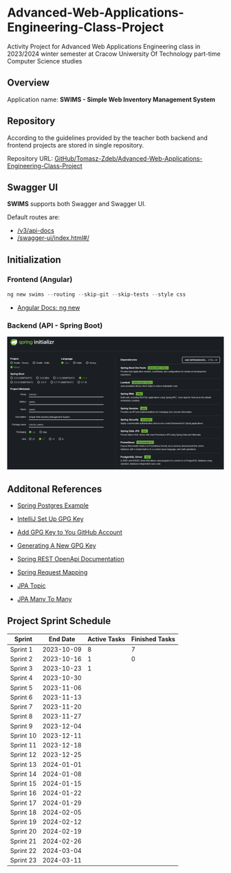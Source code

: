 # Advanced-Web-Applications-Engineering-Class-Project

Activity Project for Advanced Web Applications Engineering class in 2023/2024 winter semester at Cracow Uniwersity Of Technology part-time Computer Science studies

## Overview

Application name: **SWIMS - Simple Web Inventory Management System**

## Repository

According to the guidelines provided by the teacher both backend and frontend projects are stored in single repository.

Repository URL: [GitHub/Tomasz-Zdeb/Advanced-Web-Applications-Engineering-Class-Project](https://github.com/Tomasz-Zdeb/Advanced-Web-Applications-Engineering-Class-Project)

## Swagger UI

**SWIMS** supports both Swagger and Swagger UI.

Default routes are:

- [/v3/api-docs](http://localhost:8080/v3/api-docs)
- [/swagger-ui/index.html#/](http://localhost:8080/swagger-ui/index.html#/)



## Initialization

### Frontend (Angular)

```powershell
ng new swims --routing --skip-git --skip-tests --style css
```

* [Angular Docs: ng new](https://angular.io/cli/new)

### Backend (API - Spring Boot)

![Screenshot from Spring Initializr showing my settings used to initialize my Spring Boot application](./Resources/spring_project_initialization.png)

## Additonal References

* [Spring Postgres Example](https://www.bezkoder.com/spring-boot-postgresql-example/)

* [IntelliJ Set Up GPG Key](https://www.jetbrains.com/help/idea/2022.3/set-up-GPG-commit-signing.html#configure-the-environment)

* [Add GPG Key to You GitHub Account](https://docs.github.com/en/authentication/managing-commit-signature-verification/adding-a-gpg-key-to-your-github-account)

* [Generating A New GPG Key](https://docs.github.com/en/authentication/managing-commit-signature-verification/generating-a-new-gpg-key)

* [Spring REST OpenApi Documentation](https://www.baeldung.com/spring-rest-openapi-documentation)

* [Spring Request Mapping](https://docs.spring.io/spring-framework/reference/web/webmvc/mvc-controller/ann-requestmapping.html)

* [JPA Topic](https://www.baeldung.com/category/persistence/jpa)

* [JPA Many To Many](https://www.baeldung.com/jpa-many-to-many)



## Project Sprint Schedule

<center>

| Sprint    | End Date   | Active Tasks | Finished Tasks
|-----------|------------|--------------|---------------
| Sprint 1  | 2023-10-09 | 8            |7
| Sprint 2  | 2023-10-16 | 1            |0
| Sprint 3  | 2023-10-23 | 1            |
| Sprint 4  | 2023-10-30 |
| Sprint 5  | 2023-11-06 |
| Sprint 6  | 2023-11-13 |
| Sprint 7  | 2023-11-20 |
| Sprint 8  | 2023-11-27 |
| Sprint 9  | 2023-12-04 |
| Sprint 10 | 2023-12-11 |
| Sprint 11 | 2023-12-18 |
| Sprint 12 | 2023-12-25 |
| Sprint 13 | 2024-01-01 |
| Sprint 14 | 2024-01-08 |
| Sprint 15 | 2024-01-15 |
| Sprint 16 | 2024-01-22 |
| Sprint 17 | 2024-01-29 |
| Sprint 18 | 2024-02-05 |
| Sprint 19 | 2024-02-12 |
| Sprint 20 | 2024-02-19 |
| Sprint 21 | 2024-02-26 |
| Sprint 22 | 2024-03-04 |
| Sprint 23 | 2024-03-11 |

</center>
